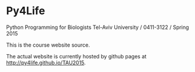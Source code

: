 # Py4Life

Python Programming for Biologists Tel-Aviv University / 0411-3122 / Spring 2015

This is the course website source.

The actual website is currently hosted by github pages at <http://py4life.github.io/TAU2015>.
